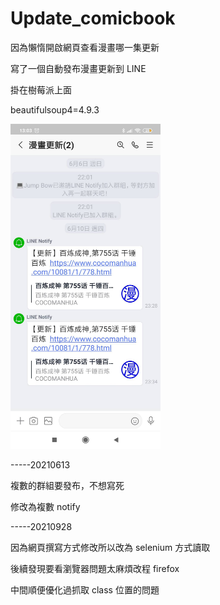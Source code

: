 # Update_comicbook

因為懶惰開啟網頁查看漫畫哪一集更新

寫了一個自動發布漫畫更新到 LINE 

掛在樹莓派上面

beautifulsoup4=4.9.3

<img src="https://github.com/Jump-Bow/Update_comicbook/blob/main/comicbook_update.jpg" width="240">




-----20210613

複數的群組要發布，不想寫死

修改為複數 notify 




-----20210928

因為網頁撰寫方式修改所以改為 selenium 方式讀取

後續發現要看瀏覽器問題太麻煩改程 firefox

中間順便優化過抓取 class 位置的問題

